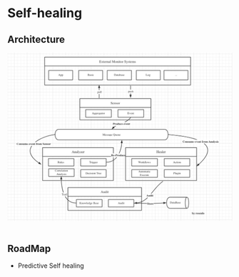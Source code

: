# Self-healing

## Architecture

<div> <img src="./docs/img/self-healing.png" /> </div><br>

## RoadMap

- Predictive Self healing
